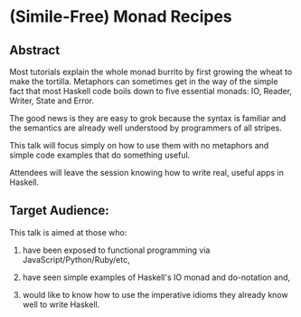 (Simile-Free) Monad Recipes
============================

Abstract
---------

Most tutorials explain the whole monad burrito by first growing the wheat to make the tortilla. Metaphors can sometimes get in the way of the simple fact that most Haskell code boils down to five essential monads: IO, Reader, Writer, State and Error.

The good news is they are easy to grok because the syntax is familiar and the semantics are already well understood by programmers of all stripes.

This talk will focus simply on how to use them with no metaphors and simple code examples that do something useful.

Attendees will leave the session knowing how to write real, useful apps in Haskell.

Target Audience:
---------------

This talk is aimed at those who:

1. have been exposed to functional programming via JavaScript/Python/Ruby/etc,

2. have seen simple examples of Haskell's IO monad and do-notation and,

3. would like to know how to use the imperative idioms they already know well to write Haskell.
